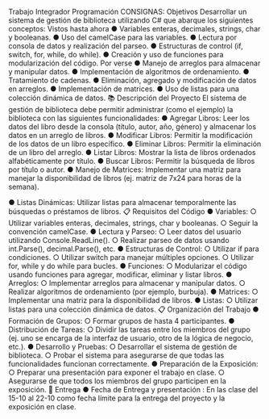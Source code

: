 Trabajo Integrador Programación
CONSIGNAS:
Objetivos
Desarrollar un sistema de gestión de biblioteca utilizando C# que abarque los siguientes conceptos:
Vistos hasta ahora
● Variables enteras, decimales, strings, char y booleanas.
● Uso del camelCase para las variables.
● Lectura por consola de datos y realización del parseo.
● Estructuras de control (if, switch, for, while, do while).
● Creación y uso de funciones para modularización del código.
Por verse
● Manejo de arreglos para almacenar y manipular datos.
● Implementación de algoritmos de ordenamiento.
● Tratamiento de cadenas.
● Eliminación, agregado y modificación de datos en arreglos.
● Implementación de matrices.
● Uso de listas para una colección dinámica de datos.
📚 Descripción del Proyecto
El sistema de gestión de biblioteca debe permitir administrar (como el ejemplo) la biblioteca con las
siguientes funcionalidades:
● Agregar Libros: Leer los datos del libro desde la consola (título, autor, año, género) y
almacenar los datos en un arreglo de libros.
● Modificar Libros: Permitir la modificación de los datos de un libro específico.
● Eliminar Libros: Permitir la eliminación de un libro del arreglo.
● Listar Libros: Mostrar la lista de libros ordenados alfabéticamente por título.
● Buscar Libros: Permitir la búsqueda de libros por título o autor.
● Manejo de Matrices: Implementar una matriz para manejar la disponibilidad de libros (ej.
matriz de 7x24 para horas de la semana).

● Listas Dinámicas: Utilizar listas para almacenar temporalmente las búsquedas o préstamos de
libros.
📋 Requisitos del Código
● Variables:
○ Utilizar variables enteras, decimales, strings, char y booleanas.
○ Seguir la convención camelCase.
● Lectura y Parseo:
○ Leer datos del usuario utilizando Console.ReadLine().
○ Realizar parseo de datos usando int.Parse(), decimal.Parse(), etc.
● Estructuras de Control:
○ Utilizar if para condiciones.
○ Utilizar switch para manejar múltiples opciones.
○ Utilizar for, while y do while para bucles.
● Funciones:
○ Modularizar el código usando funciones para agregar, modificar, eliminar y listar libros.
● Arreglos:
○ Implementar arreglos para almacenar y manipular datos.
○ Realizar algoritmos de ordenamiento (por ejemplo, burbuja).
● Matrices:
○ Implementar una matriz para la disponibilidad de libros.
● Listas:
○ Utilizar listas para una colección dinámica de datos.
📋 Organización del Trabajo
● Formación de Grupos:
○ Formar grupos de hasta 4 participantes.
● Distribución de Tareas:
○ Dividir las tareas entre los miembros del grupo (ej. uno se encarga de la interfaz de usuario,
otro de la lógica de negocio, etc.).
● Desarrollo y Pruebas:
○ Desarrollar el sistema de gestión de biblioteca.
○ Probar el sistema para asegurarse de que todas las funcionalidades funcionan correctamente.
● Preparación de la Exposición:
○ Preparar una presentación para exponer el trabajo en clase.
○ Asegurarse de que todos los miembros del grupo participen en la exposición.
📆 Entrega
● Fecha de Entrega y presentación : En las clase del 15-10 al 22-10 como fecha límite para la
entrega del proyecto y la exposición en clase.
